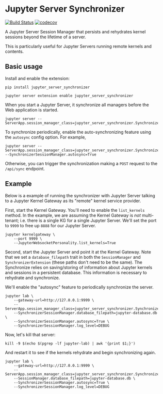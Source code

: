 # Jupyter Server Synchronizer

[![Build Status](https://github.com/jupyter-server/synchronizer/actions/workflows/python-tests.yml/badge.svg?query=branch%3Amain++)](https://github.com/jupyter-server/synchronizer/actions/workflows/python-tests.yml/badge.svg?query=branch%3Amain++)
[![codecov](https://codecov.io/gh/jupyter-server/synchronizer/branch/main/graph/badge.svg?token=9ZWRV75IV5)](https://codecov.io/gh/jupyter-server/synchronizer)

A Jupyter Server Session Manager that persists and rehydrates kernel sessions beyond the lifetime of a server.

This is particularly useful for Jupyter Servers running remote kernels and contents.

## Basic usage

Install and enable the extension:

```
pip install jupyter_server_synchronizer

jupyter server extension enable jupyter_server_synchronizer
```

When you start a Jupyter Server, it synchronize all managers before the Web application is started.

```
jupyter server --ServerApp.session_manager_class=jupyter_server_synchronizer.SynchronizerSessionManager
```

To synchronize periodically, enable the auto-synchronizing feature using the `autosync` config option. For example,

```
jupyter server --ServerApp.session_manager_class=jupyter_server_synchronizer.SynchronizerSessionManager --SynchronizerSessionManager.autosync=True
```

Otherwise, you can trigger the synchronization making a `POST` request to the `/api/sync` endpoint.

## Example

Below is a example of running the synchronizer with Jupyter Server talking to a Jupyter Kernel Gateway as its "remote" kernel service provider.

First, start the Kernel Gateway. You'll need to enable the `list_kernels` method. In the example, we are assuming the Kernel Gateway is _not_ multi-tenant; i.e. there is a single KG for a single Jupyter Server. We'll set the port to `9999` to free up `8888` for our Jupyter Server.

```
jupyter kernelgateway \
    --port 9999 \
    --JupyterWebsocketPersonality.list_kernels=True
```

Second, start the Jupyter Server and point it at the Kernel Gateway. Note that we set a `database_filepath` trait in both the `SessionManager` and `SynchronizerExtension` (these paths don't need to be the same). The Synchronize relies on saving/storing of information about Jupyter kernels and sessions in a persistent database. This information is necessary to rehydrate and synchronize.

We'll enable the "autosync" feature to periodically synchronize the server.

```
jupyter lab \
    --gateway-url=http://127.0.0.1:9999 \
    --ServerApp.session_manager_class=jupyter_server_synchronizer.SynchronizerSessionManager
    --SynchronizerSessionManager.database_filepath=jupyter-database.db \
    --SynchronizerSessionManager.autosync=True \
    --SynchronizerSessionManager.log_level=DEBUG
```

Now, let's kill that server:

```
kill -9 $(echo $(pgrep -lf jupyter-lab) | awk '{print $1;}')
```

And restart it to see if the kernels rehydrate and begin synchronizing again.

```
jupyter lab \
    --gateway-url=http://127.0.0.1:9999 \
    --ServerApp.session_manager_class=jupyter_server_synchronizer.SynchronizerSessionManager
    --SessionManager.database_filepath=jupyter-database.db \
    --SynchronizerSessionManager.autosync=True \
    --SynchronizerSessionManager.log_level=DEBUG
```
